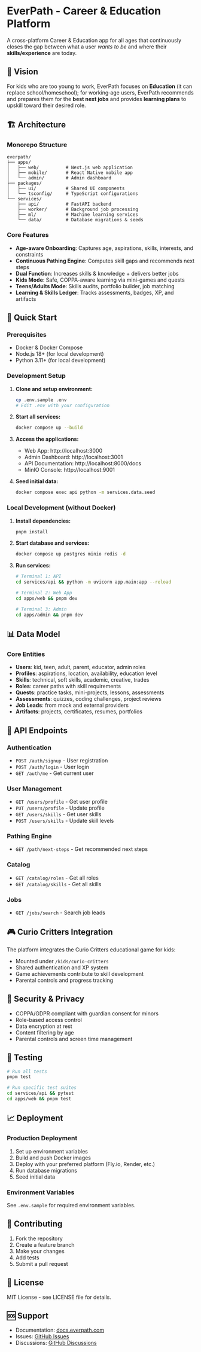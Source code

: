 # EverPath - Career & Education Platform

A cross-platform Career & Education app for all ages that continuously closes the gap between what a user *wants to be* and where their **skills/experience** are today.

## 🎯 Vision

For kids who are too young to work, EverPath focuses on **Education** (it can replace school/homeschool); for working‑age users, EverPath recommends and prepares them for the **best next jobs** and provides **learning plans** to upskill toward their desired role.

## 🏗️ Architecture

### Monorepo Structure
```
everpath/
├── apps/
│   ├── web/          # Next.js web application
│   ├── mobile/       # React Native mobile app
│   └── admin/        # Admin dashboard
├── packages/
│   ├── ui/           # Shared UI components
│   └── tsconfig/     # TypeScript configurations
└── services/
    ├── api/          # FastAPI backend
    ├── worker/       # Background job processing
    ├── ml/           # Machine learning services
    └── data/         # Database migrations & seeds
```

### Core Features
- **Age-aware Onboarding**: Captures age, aspirations, skills, interests, and constraints
- **Continuous Pathing Engine**: Computes skill gaps and recommends next steps
- **Dual Function**: Increases skills & knowledge + delivers better jobs
- **Kids Mode**: Safe, COPPA-aware learning via mini-games and quests
- **Teens/Adults Mode**: Skills audits, portfolio builder, job matching
- **Learning & Skills Ledger**: Tracks assessments, badges, XP, and artifacts

## 🚀 Quick Start

### Prerequisites
- Docker & Docker Compose
- Node.js 18+ (for local development)
- Python 3.11+ (for local development)

### Development Setup

1. **Clone and setup environment:**
   ```bash
   cp .env.sample .env
   # Edit .env with your configuration
   ```

2. **Start all services:**
   ```bash
   docker compose up --build
   ```

3. **Access the applications:**
   - Web App: http://localhost:3000
   - Admin Dashboard: http://localhost:3001
   - API Documentation: http://localhost:8000/docs
   - MinIO Console: http://localhost:9001

4. **Seed initial data:**
   ```bash
   docker compose exec api python -m services.data.seed
   ```

### Local Development (without Docker)

1. **Install dependencies:**
   ```bash
   pnpm install
   ```

2. **Start database and services:**
   ```bash
   docker compose up postgres minio redis -d
   ```

3. **Run services:**
   ```bash
   # Terminal 1: API
   cd services/api && python -m uvicorn app.main:app --reload
   
   # Terminal 2: Web App
   cd apps/web && pnpm dev
   
   # Terminal 3: Admin
   cd apps/admin && pnpm dev
   ```

## 📊 Data Model

### Core Entities
- **Users**: kid, teen, adult, parent, educator, admin roles
- **Profiles**: aspirations, location, availability, education level
- **Skills**: technical, soft skills, academic, creative, trades
- **Roles**: career paths with skill requirements
- **Quests**: practice tasks, mini-projects, lessons, assessments
- **Assessments**: quizzes, coding challenges, project reviews
- **Job Leads**: from mock and external providers
- **Artifacts**: projects, certificates, resumes, portfolios

## 🔧 API Endpoints

### Authentication
- `POST /auth/signup` - User registration
- `POST /auth/login` - User login
- `GET /auth/me` - Get current user

### User Management
- `GET /users/profile` - Get user profile
- `PUT /users/profile` - Update profile
- `GET /users/skills` - Get user skills
- `POST /users/skills` - Update skill levels

### Pathing Engine
- `GET /path/next-steps` - Get recommended next steps

### Catalog
- `GET /catalog/roles` - Get all roles
- `GET /catalog/skills` - Get all skills

### Jobs
- `GET /jobs/search` - Search job leads

## 🎮 Curio Critters Integration

The platform integrates the Curio Critters educational game for kids:
- Mounted under `/kids/curio-critters`
- Shared authentication and XP system
- Game achievements contribute to skill development
- Parental controls and progress tracking

## 🔐 Security & Privacy

- COPPA/GDPR compliant with guardian consent for minors
- Role-based access control
- Data encryption at rest
- Content filtering by age
- Parental controls and screen time management

## 🧪 Testing

```bash
# Run all tests
pnpm test

# Run specific test suites
cd services/api && pytest
cd apps/web && pnpm test
```

## 📈 Deployment

### Production Deployment
1. Set up environment variables
2. Build and push Docker images
3. Deploy with your preferred platform (Fly.io, Render, etc.)
4. Run database migrations
5. Seed initial data

### Environment Variables
See `.env.sample` for required environment variables.

## 🤝 Contributing

1. Fork the repository
2. Create a feature branch
3. Make your changes
4. Add tests
5. Submit a pull request

## 📄 License

MIT License - see LICENSE file for details.

## 🆘 Support

- Documentation: [docs.everpath.com](https://docs.everpath.com)
- Issues: [GitHub Issues](https://github.com/everpath/everpath/issues)
- Discussions: [GitHub Discussions](https://github.com/everpath/everpath/discussions)